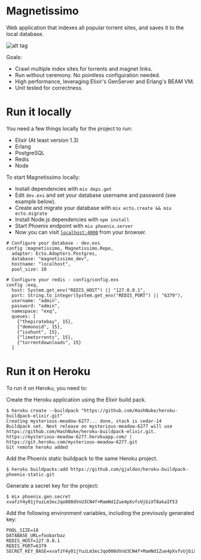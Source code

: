 # Magnetissimo

Web application that indexes all popular torrent sites, and saves it to the local database.

![alt tag](http://i.imgur.com/LzzWlk0.png)

Goals:

* Crawl multiple index sites for torrents and magnet links.
* Run without ceremony. No pointless configuration needed.
* High performance, leveraging Elixir's GenServer and Erlang's BEAM VM.
* Unit tested for correctness.

# Run it locally

You need a few things locally for the project to run:

  * Elixir (At least version 1.3)
  * Erlang
  * PostgreSQL
  * Redis
  * Node

To start Magnetissimo locally:

  * Install dependencies with `mix deps.get`
  * Edit `dev.exs` and set your database username and password (see example below).
  * Create and migrate your database with `mix ecto.create && mix ecto.migrate`
  * Install Node.js dependencies with `npm install`
  * Start Phoenix endpoint with `mix phoenix.server`
  * Now you can visit [`localhost:4000`](http://localhost:4000) from your browser.

```
# Configure your database - dev.exs
config :magnetissimo, Magnetissimo.Repo,
  adapter: Ecto.Adapters.Postgres,
  database: "magnetissimo_dev",
  hostname: "localhost",
  pool_size: 10

# Configure your redis - config/config.exs
config :exq,
  host: System.get_env("REDIS_HOST") || "127.0.0.1",
  port: String.to_integer(System.get_env("REDIS_PORT") || "6379"),
  username: "admin",
  password: "admin",
  namespace: "exq",
  queues: [
    {"thepiratebay", 15},
    {"demonoid", 15}, 
    {"isohunt", 15},
    {"limetorrents", 15},
    {"torrentdownloads", 15}
  ]
```

# Run it on Heroku

To run it on Heroku, you need to:

Create the Heroku application using the Elixir build pack.

```
$ heroku create --buildpack "https://github.com/HashNuke/heroku-buildpack-elixir.git"
Creating mysterious-meadow-6277... done, stack is cedar-14
Buildpack set. Next release on mysterious-meadow-6277 will use https://github.com/HashNuke/heroku-buildpack-elixir.git.
https://mysterious-meadow-6277.herokuapp.com/ | https://git.heroku.com/mysterious-meadow-6277.git
Git remote heroku added
```

Add the Phoenix static buildpack to the same Heroku project.

```
$ heroku buildpacks:add https://github.com/gjaldon/heroku-buildpack-phoenix-static.git
```

Generate a secret key for the project:

```
$ mix phoenix.gen.secret
xvafzY4y01jYuzLm3ecJqo008dVnU3CN4f+MamNd1Zue4pXvfvUjbiXT8akaIF53
```

Add the following environment variables, including the previously generated key:

```
POOL_SIZE=18
DATABASE_URL=foobarbaz
REDIS_HOST=127.0.0.1
REDIS_PORT=6379
SECRET_KEY_BASE=xvafzY4y01jYuzLm3ecJqo008dVnU3CN4f+MamNd1Zue4pXvfvUjbiXT8akaIF53
```